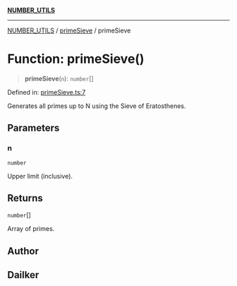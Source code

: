 [**NUMBER_UTILS**](../../README.md)

***

[NUMBER_UTILS](../../README.md) / [primeSieve](../README.md) / primeSieve

# Function: primeSieve()

> **primeSieve**(`n`): `number`[]

Defined in: [primeSieve.ts:7](https://github.com/dailker/everyutil/blob/bb767aea9d58118889b305a48f8f36431b1abbeb/src/number/primeSieve.ts#L7)

Generates all primes up to N using the Sieve of Eratosthenes.

## Parameters

### n

`number`

Upper limit (inclusive).

## Returns

`number`[]

Array of primes.

## Author

## Dailker
